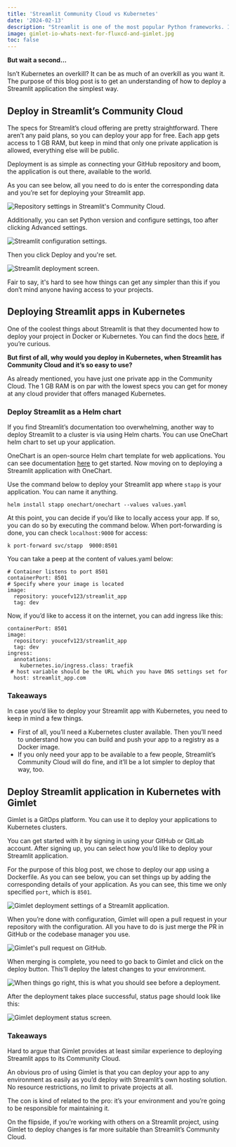 ```yaml
---
title: 'Streamlit Community Cloud vs Kubernetes'
date: '2024-02-13'
description: "Streamlit is one of the most popular Python frameworks. In this blog post, we’ll check out how to make it public via Streamlit’s Community Cloud, as a Helm chart, and deploy it in Kubernetes through Gimlet."
image: gimlet-io-whats-next-for-fluxcd-and-gimlet.jpg
toc: false
---
```


**But wait a second…**

Isn’t Kubernetes an overkill? It can be as much of an overkill as you want it. The purpose of this blog post is to get an understanding of how to deploy a Streamlit application the simplest way.

## Deploy in Streamlit’s Community Cloud

The specs for Streamlit’s cloud offering are pretty straightforward. There aren’t any paid plans, so you can deploy your app for free. Each app gets access to 1 GB RAM, but keep in mind that only one private application is allowed, everything else will be public.

Deployment is as simple as connecting your GitHub repository and boom, the application is out there, available to the world.

As you can see below, all you need to do is enter the corresponding data and you’re set for deploying your Streamlit app.

![Repository settings in Streamlit's Community Cloud.](/streamlit-deploy-repo-settings.png)

Additionally, you can set Python version and configure settings, too after clicking Advanced settings.

![Streamlit configuration settings.](/streamlit-app-configuration.png)

Then you click Deploy and you're set.

![Streamlit deployment screen.](/streamlit-deployment-screen.png)

Fair to say, it's hard to see how things can get any simpler than this if you don’t mind anyone having access to your projects.

## Deploying Streamlit apps in Kubernetes

One of the coolest things about Streamlit is that they documented how to deploy your project in Docker or Kubernetes. You can find the docs [here](https://docs.streamlit.io/knowledge-base/tutorials/deploy/kubernetes), if you’re curious.

**But first of all, why would you deploy in Kubernetes, when Streamlit has Community Cloud and it’s so easy to use?**

As already mentioned, you have just one private app in the Community Cloud. The 1 GB RAM is on par with the lowest specs you can get for money at any cloud provider that offers managed Kubernetes.

### Deploy Streamlit as a Helm chart

If you find Streamlit’s documentation too overwhelming, another way to deploy Streamlit to a cluster is via using Helm charts. You can use OneChart helm chart to set up your application.

OneChart is an open-source Helm chart template for web applications. You can see documentation [here](https://gimlet.io/docs/onechart-reference) to get started. Now moving on to deploying a Streamlit application with OneChart.

Use the command below to deploy your Streamlit app where `stapp` is your application. You can name it anything.

```
helm install stapp onechart/onechart --values values.yaml
```

At this point, you can decide if you’d like to locally access your app. If so, you can do so by executing the command below. When port-forwarding is done, you can check `localhost:9000` for access:

```
k port-forward svc/stapp  9000:8501
```

You can take a peep at the content of values.yaml below:

```
# Container listens to port 8501
containerPort: 8501
# Specify where your image is located
image:
  repository: youcefv123/streamlit_app
  tag: dev
```

Now, if you’d like to access it on the internet, you can add ingress like this:

```
containerPort: 8501
image:
  repository: youcefv123/streamlit_app
  tag: dev
ingress:
  annotations:
    kubernetes.io/ingress.class: traefik 
 # host variable should be the URL which you have DNS settings set for
  host: streamlit_app.com
```

### Takeaways

In case you’d like to deploy your Streamlit app with Kubernetes, you need to keep in mind a few things.

- First of all, you’ll need a Kubernetes cluster available. Then you’ll need to understand how you can build and push your app to a registry as a Docker image.
- If you only need your app to be available to a few people, Streamlit’s Community Cloud will do fine, and it’ll be a lot simpler to deploy that way, too.

## Deploy Streamlit application in Kubernetes with Gimlet

Gimlet is a GitOps platform. You can use it to deploy your applications to Kubernetes clusters.

You can get started with it by signing in using your GitHub or GitLab account. After signing up, you can select how you’d like to deploy your Streamlit application.

For the purpose of this blog post, we chose to deploy our app using a Dockerfile. As you can see below, you can set things up by adding the corresponding details of your application. As you can see, this time we only specified `port`, which is `8501`.

![Gimlet deployment settings of a Streamlit application.](gimlet-streamlit-dockerfile-deployment.png)

When you’re done with configuration, Gimlet will open a pull request in your repository with the configuration. All you have to do is just merge the PR in GitHub or the codebase manager you use.

![Gimlet's pull request on GitHub.](gimlet-github-pull-request.png)

When merging is complete, you need to go back to Gimlet and click on the deploy button. This’ll deploy the latest changes to your environment.

![When things go right, this is what you should see before a deployment.](gimlet-deployment.png)

After the deployment takes place successful, status page should look like this:

![Gimlet deployment status screen.](gimlet-deployment-status-screen.png)

### Takeaways

Hard to argue that Gimlet provides at least similar experience to deploying Streamlit apps to its Community Cloud.

An obvious pro of using Gimlet is that you can deploy your app to any environment as easily as you’d deploy with Streamlit’s own hosting solution. No resource restrictions, no limit to private projects at all.

The con is kind of related to the pro: it’s your environment and you’re going to be responsible for maintaining it.

On the flipside, if you’re working with others on a Streamlit project, using Gimlet to deploy changes is far more suitable than Streamlit’s Community Cloud.
